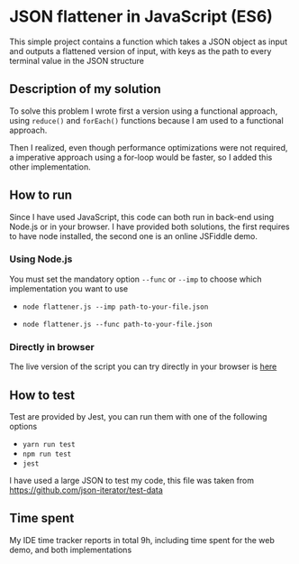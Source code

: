 # JSON flattener in JavaScript (ES6)

This simple project contains a function which takes a JSON object as input and outputs a flattened version 
of input, with keys as the path to every terminal value in the JSON structure

## Description of my solution 

To solve this problem I wrote first a version using a functional approach, using
`reduce()` and `forEach()` functions because I am used to a functional approach.

Then I realized, even though performance optimizations were not required,  a 
imperative approach using a for-loop would be faster, so I added this other implementation.


## How to run 
Since I have used JavaScript, this code can both run in back-end using Node.js or in your 
browser. I have provided both solutions, the first requires to have node installed, 
the second one is an online JSFiddle demo.

### Using Node.js
You must set the mandatory option `--func` or `--imp` to choose which implementation
you want to use

* `node flattener.js --imp path-to-your-file.json `

* `node flattener.js --func path-to-your-file.json `


### Directly in browser

The live version of the script you can try directly in your browser is [here](https://jsfiddle.net/TiberioG/7f3q14ua/) 


## How to test
Test are provided by Jest, you can run them with one of the following options

* `yarn run test`
* `npm run test`
* `jest`

I have used a large JSON to test my code, this file was taken from
https://github.com/json-iterator/test-data

## Time spent

My IDE time tracker reports in total 9h, including time spent for the web demo, and both implementations
